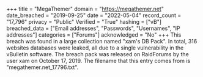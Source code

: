 +++
title = "MegaThemer"
domain = "https://megathemer.net"
date_breached = "2019-09-25"
date = "2022-05-04"
record_count = "17,796"
privacy = "Public"
Verified = "True"
hashing = ["vB"]
breached_data = ["Email addresses", "Passwords", "Usernames", "IP addresses"]
categories = ["Forums"]
acknowledged = "No"
+++
This breach was found in a large collection named "xam's DB Pack". In total, 316 websites databases were leaked, all due to a single vulnerability in the vBulletin software. The breach pack was released on RaidForums by the user xam on October 17, 2019. The filename that this entry comes from is "megathemer.net_17796.txt".
